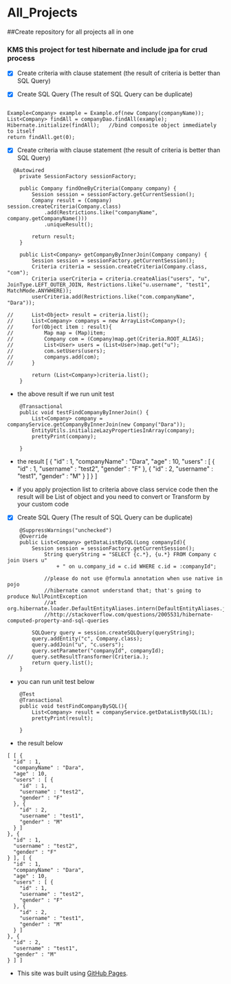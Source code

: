 # All_Projects
##Create repository for all projects all in one

### KMS this project for test hibernate and include jpa for crud process

- [x] Create criteria with clause statement (the result of criteria is better than SQL Query)
- [x] Create SQL Query (The result of SQL Query can be duplicate)


```

Example<Company> example = Example.of(new Company(companyName));
List<Company> findAll = companyDao.findAll(example); 
Hibernate.initialize(findAll);   //bind composite object immediately to itself
return findAll.get(0);

```


- [x] Create criteria with clause statement (the result of criteria is better than SQL Query)
```
  @Autowired
	private SessionFactory sessionFactory;
	
	public Company findOneByCriteria(Company company) {
		Session session = sessionFactory.getCurrentSession();
		Company result = (Company) session.createCriteria(Company.class)
			.add(Restrictions.like("companyName", company.getCompanyName()))
			.uniqueResult();
		
		return result;
	}
	
	public List<Company> getCompanyByInnerJoin(Company company) {
		Session session = sessionFactory.getCurrentSession();
		Criteria criteria = session.createCriteria(Company.class, "com");
		Criteria userCriteria = criteria.createAlias("users", "u", JoinType.LEFT_OUTER_JOIN, Restrictions.like("u.username", "test1", MatchMode.ANYWHERE));
		userCriteria.add(Restrictions.like("com.companyName", "Dara"));
		
//		List<Object> result = criteria.list();
//		List<Company> companys = new ArrayList<Company>();
//		for(Object item : result){
//			Map map = (Map)item;
//			Company com = (Company)map.get(Criteria.ROOT_ALIAS);
//			List<User> users = (List<User>)map.get("u");
//			com.setUsers(users);
//			companys.add(com);
//		}
		
		return (List<Company>)criteria.list();
	}
```
- the above result if we run unit test
```
  	@Transactional
	public void testFindCompanyByInnerJoin() {
		List<Company> company = companyService.getCompanyByInnerJoin(new Company("Dara"));
		EntityUtils.initializeLazyPropertiesInArray(company);
		prettyPrint(company);
		
	}
```
- the result
[ {
  "id" : 1,
  "companyName" : "Dara",
  "age" : 10,
  "users" : [ {
    "id" : 1,
    "username" : "test2",
    "gender" : "F"
  }, {
    "id" : 2,
    "username" : "test1",
    "gender" : "M"
  } ]
} ]

- if you apply projection list to criteria above class service code then
  the result will be List of object and you need to convert or Transform
  by your custom code


-[x] Create SQL Query (The result of SQL Query can be duplicate)

```
	@SuppressWarnings("unchecked")
	@Override
	public List<Company> getDataListBySQL(Long companyId){
		Session session = sessionFactory.getCurrentSession();
	    	String queryString = "SELECT {c.*}, {u.*} FROM Company c join Users u"
	    		+ " on u.company_id = c.id WHERE c.id = :companyId";
	    
	    	//please do not use @formula annotation when use native in pojo
	    	//hibernate cannot understand that; that's going to produce NullPointException 
	    	//at org.hibernate.loader.DefaultEntityAliases.intern(DefaultEntityAliases.java:157)
	    	//http://stackoverflow.com/questions/2005531/hibernate-computed-property-and-sql-queries
	    
		SQLQuery query = session.createSQLQuery(queryString);
		query.addEntity("c", Company.class);
		query.addJoin("u", "c.users");
		query.setParameter("companyId", companyId);
//		query.setResultTransformer(Criteria.);
	    return query.list();
	}
```

- you can run unit test below
```
	@Test
	@Transactional
	public void testFindCompanyBySQL(){
		List<Company> result = companyService.getDataListBySQL(1L);
		prettyPrint(result);
		
	}
```

- the result below
```
[ [ {
  "id" : 1,
  "companyName" : "Dara",
  "age" : 10,
  "users" : [ {
    "id" : 1,
    "username" : "test2",
    "gender" : "F"
  }, {
    "id" : 2,
    "username" : "test1",
    "gender" : "M"
  } ]
}, {
  "id" : 1,
  "username" : "test2",
  "gender" : "F"
} ], [ {
  "id" : 1,
  "companyName" : "Dara",
  "age" : 10,
  "users" : [ {
    "id" : 1,
    "username" : "test2",
    "gender" : "F"
  }, {
    "id" : 2,
    "username" : "test1",
    "gender" : "M"
  } ]
}, {
  "id" : 2,
  "username" : "test1",
  "gender" : "M"
} ] ]
```

- This site was built using [GitHub Pages](https://pages.github.com/).
